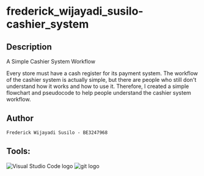 # frederick_wijayadi_susilo-cashier_system

## Description

A Simple Cashier System Workflow

Every store must have a cash register for its payment system. The workflow of the cashier system is actually simple, but there are people who still don't understand how it works and how to use it. Therefore, I created a simple flowchart and pseudocode to help people understand the cashier system workflow.

## Author

`Frederick Wijayadi Susilo - BE3247968`

## Tools:

<div style:"display: flex">
  <img src="https://img.shields.io/badge/VS%20Code-282C34?logo=visual-studio-code&logoColor=007ACC" alt="Visual Studio Code logo" title="Visual Studio Code"/>
  <img src="https://img.shields.io/badge/git-282C34?logo=git&logoColor=F05032" alt="git logo" title="git"/>
</div>
